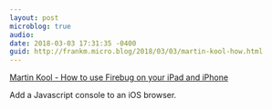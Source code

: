 ```yaml
---
layout: post
microblog: true
audio: 
date: 2018-03-03 17:31:35 -0400
guid: http://frankm.micro.blog/2018/03/03/martin-kool-how.html
---
```

[Martin Kool - How to use Firebug on your iPad and iPhone](http://martinkool.com/post/13629963755/firebug-on-ipad-and-iphone)

Add a Javascript console to an iOS browser. 
